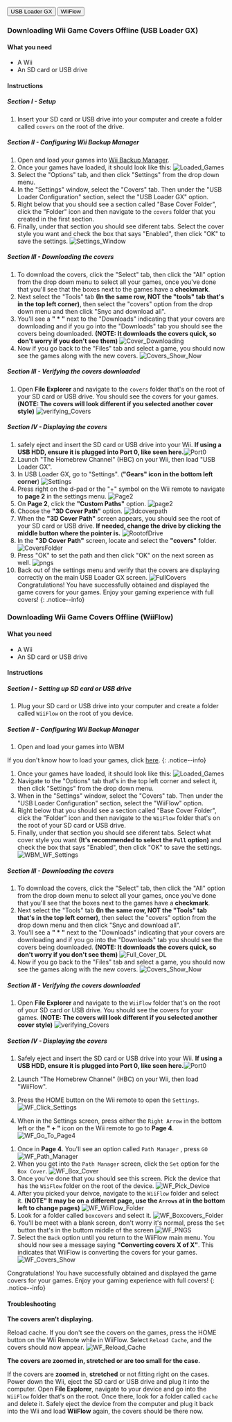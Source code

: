 <button class="tablinks btn btn--large btn--primary WBM" id="defaultOpen" onclick="openTab(event, 'WBM_usbloaderGX')">USB Loader GX</button>
<button class="tablinks btn btn--large btn--info WBM" onclick="openTab(event, 'WBM_wiiflow')">WiiFlow</button>

<div id="WBM_usbloaderGX" class="blanktabcontent" markdown="1">

### Downloading Wii Game Covers Offline (USB Loader GX)

#### What you need

- A Wii
- An SD card or USB drive

#### Instructions

##### Section I - Setup

1. Insert your SD card or USB drive into your computer and create a folder called `covers` on the root of the drive.

##### Section II - Configuring Wii Backup Manager

1. Open and load your games into [Wii Backup Manager](wiibackupmanager).
1. Once your games have loaded, it should look like this:
   ![Loaded_Games](/images/WBM/Loaded_Games.png)
1. Select the "Options" tab, and then click "Settings" from the drop down menu.
1. In the "Settings" window, select the "Covers" tab. Then under the "USB Loader Configuration" section, select the "USB Loader GX" option.
1. Right below that you should see a section called "Base Cover Folder", click the "Folder" icon and then navigate to the `covers` folder that you created in the first section.
1. Finally, under that section you should see diferent tabs. Select the cover style you want and check the box that says "Enabled", then click "OK" to save the settings. ![Settings_Window](/images/WBM/Settings_Window.png)

##### Section III - Downloading the covers

1. To download the covers, click the "Select" tab, then click the "All" option from the drop down menu to select all your games, once you've done that you'll see that the boxes next to the games have a **checkmark**.
1. Next select the "Tools" tab **(In the same row, NOT the "tools" tab that's in the top left corner)**, then select the "covers" option from the drop down menu and then click "Snyc and download all".
1. You'll see a **" \* "** next to the "Downloads" indicating that your covers are downloading and if you go into the "Downloads" tab you should see the covers being downloaded. **(NOTE: It downloads the covers quick, so don't worry if you don't see them)** ![Cover_Downloading](/images/WBM/Cover_Downloading.png)
1. Now if you go back to the "Files" tab and select a game, you should now see the games along with the new covers. ![Covers_Show_Now](/images/WBM/Covers_Show_Now.png)

##### Section III - Verifying the covers downloaded

1. Open **File Explorer** and navigate to the `covers` folder that's on the root of your SD card or USB drive. You should see the covers for your games. **(NOTE: The covers will look different if you selected another cover style)** ![verifying_Covers](/images/WBM/verifying_Covers.png)

##### Section IV - Displaying the covers

1. safely eject and insert the SD card or USB drive into your Wii. **If using a USB HDD, ensure it is plugged into Port 0, like seen here.**![Port0](/images/USBLoadergx/Port0.png)
1. Launch "The Homebrew Channel" (HBC) on your Wii, then load "USB Loader GX".
1. In USB Loader GX, go to "Settings". (**"Gears" icon in the bottom left corner**)
   ![Settings](/images/USBLoadergx/Settings.png)
1. Press right on the d-pad or the "+" symbol on the Wii remote to navigate to **page 2** in the settings menu. ![Page2](/images/USBLoadergx/Page_2.png)
1. On **Page 2**, click the **"Custom Paths"** option. ![page2](/images/USBLoadergx/Custom_Paths.png)
1. Choose the **"3D Cover Path"** option. ![3dcoverpath](/images/USBLoadergx/3D_Cover_Path.png)
1. When the **"3D Cover Path"** screen appears, you should see the root of your SD card or USB drive. **If needed, change the drive by clicking the middle button where the pointer is.** ![RootofDrive](/images/USBLoadergx/Switch_Drives.png)
1. In the **"3D Cover Path"** screen, locate and select the **"covers"** folder. ![CoversFolder](/images/USBLoadergx/Root_Covers.png)
1. Press "OK" to set the path and then click "OK" on the next screen as well. ![pngs](/images/USBLoadergx/USBLGX_PNGS.png)
1. Back out of the settings menu and verify that the covers are displaying correctly on the main USB Loader GX screen. ![FullCovers](/images/USBLoadergx/Full_Covers.png)
   Congratulations! You have successfully obtained and displayed the game covers for your games. Enjoy your gaming experience with full covers!
   {: .notice--info}

</div>

<!--  -->
<div id="WBM_wiiflow" class="blanktabcontent" markdown="1">

### Downloading Wii Game Covers Offline (WiiFlow)

#### What you need

- A Wii
- An SD card or USB drive

#### Instructions

##### Section I - Setting up SD card or USB drive

1. Plug your SD card or USB drive into your computer and create a folder called `WiiFlow` on the root of you device.

##### Section II - Configuring Wii Backup Manager

1. Open and load your games into WBM

If you don't know how to load your games, click [here](wiibackupmanager).
{: .notice--info}

1. Once your games have loaded, it should look like this: ![Loaded_Games](/images/WBM/Loaded_Games.png)
1. Navigate to the "Options" tab that's in the top left corner and select it, then click "Settings" from the drop down menu.
1. When in the "Settings" window, select the "Covers" tab. Then under the "USB Loader Configuration" section, select the "WiiFlow" option.
1. Right below that you should see a section called "Base Cover Folder", click the "Folder" icon and then navigate to the `WiiFlow` folder that's on the root of your SD card or USB drive.
1. Finally, under that section you should see diferent tabs. Select what cover style you want **(It's recommended to select the `Full` option)** and check the box that says "Enabled", then click "OK" to save the settings. ![WBM_WF_Settings](/images/WBM/WBM_WF_Settings.png)

##### Section III - Downloading the covers

1. To download the covers, click the "Select" tab, then click the "All" option from the drop down menu to select all your games, once you've done that you'll see that the boxes next to the games have a **checkmark**.
1. Next select the "Tools" tab **(In the same row, NOT the "Tools" tab that's in the top left corner)**, then select the "covers" option from the drop down menu and then click "Snyc and download all".
1. You'll see a **" \* "** next to the "Downloads" indicating that your covers are downloading and if you go into the "Downloads" tab you should see the covers being downloaded. **(NOTE: It downloads the covers quick, so don't worry if you don't see them)** ![Full_Cover_DL](/images/WBM/Full_Cover_DL.png)
1. Now if you go back to the "Files" tab and select a game, you should now see the games along with the new covers. ![Covers_Show_Now](/images/WBM/Covers_Show_Now.png)

##### Section III - Verifying the covers downloaded

1. Open **File Explorer** and navigate to the `WiiFlow` folder that's on the root of your SD card or USB drive. You should see the covers for your games. **(NOTE: The covers will look different if you selected another cover style)** ![verifying_Covers](/images/WBM/Verifing_Covers_WF.png)

##### Section IV - Displaying the covers

1. Safely eject and insert the SD card or USB drive into your Wii. **If using a USB HDD, ensure it is plugged into Port 0, like seen here.**![Port0](/images/USBLoadergx/Port0.png)
1. Launch "The Homebrew Channel" (HBC) on your Wii, then load "WiiFlow".
1. Press the HOME button on the Wii remote to open the `Settings`. ![WF_Click_Settings](/images/WiiFlow/WF_Click_Settings.png)

1. When in the Settings screen, press either the `Right Arrow` in the bottom left or the **" + "** icon on the Wii remote to go to **Page 4**. ![WF_Go_To_Page4](/images/WiiFlow/WF_Go_To_Page4.png)
<!-- fix the wording with this -->
1. Once in **Page 4**. You'll see an option called `Path Manager` , press `GO` ![WF_Path_Manager](/images/WiiFlow/WF_Path_Manager.png)
1. When you get into the `Path Manager` screen, click the `Set` option for the `Box Cover`. ![WF_Box_Cover](/images/WiiFlow/WF_Box_Cover.png)
1. Once you've done that you should see this screen. Pick the device that has the `WiiFlow` folder on the root of the device. ![WF_Pick_Device](/images/WiiFlow/WF_Pick_Device.png)
1. After you picked your deivce, navigate to the `WiiFlow` folder and select it. **(NOTE" It may be on a different page, use the `Arrows` at in the bottom left to change pages)** ![WF_WiiFlow_Folder](/images/WiiFlow/WF_WiiFlow_Folder.png)
1. Look for a folder called `boxcovers` and select it. ![WF_Boxcovers_Folder](/images/WiiFlow/WF_Boxcovers_Folder.png)
1. You'll be meet with a blank screen, don't worry it's normal, press the `Set` button that's in the buttom middle of the screen ![WF_PNGS](/images/WiiFlow/WF_PNGS.png)
1. Select the `Back` option until you return to the WiiFlow main menu. You should now see a message saying **"Converting covers X of X"**. This indicates that WiiFlow is converting the covers for your games. ![WF_Covers_Show](/images/WiiFlow/WF_Covers_Show.png)

Congratulations! You have successfully obtained and displayed the game covers for your games. Enjoy your gaming experience with full covers!
{: .notice--info}

#### Troubleshooting

**The covers aren't displaying.**

Reload cache. If you don't see the covers on the games, press the HOME button on the Wii Remote while in WiiFlow. Select `Reload Cache`, and the covers should now appear. ![WF_Reload_Cache](/images/WiiFlow/WF_Reload_Cache.png)

**The covers are zoomed in, stretched or are too small for the case.**

If the covers are **zoomed** in, **stretched** or not fitting right on the cases. Power down the Wii, eject the SD card or USB drive and plug it into the computer. Open **File Explorer**, navigate to your device and go into the `WiiFlow` folder that's on the root. Once there, look for a folder called `cache` and delete it. Safely eject the device from the computer and plug it back into the Wii and load **WiiFlow** again, the covers should be there now.

</div>

<script>
  let tabcontent = document.getElementsByClassName("blanktabcontent");
  let tablinks = document.getElementsByClassName("tablinks");

  function openTab(evt, tabName) {
      let element;

      for (element of tabcontent) {
          element.style.display = "none";
      }

      for (element of tablinks) {
          element.className = element.className.replace(
              "btn--primary",
              "btn--info"
          );
          if (
              !element.className.includes("btn--info") &&
              element.className.includes("WBM")
          )
              element.className += " btn--info";
      }

      document.getElementById(tabName).style.display = "block";
      evt.currentTarget.className = evt.currentTarget.className.replace(
          "btn--info",
          "btn--primary"
      );
  }

  // Get the element with id="defaultOpen" and click on it
  document.getElementById("defaultOpen").click();
</script>
